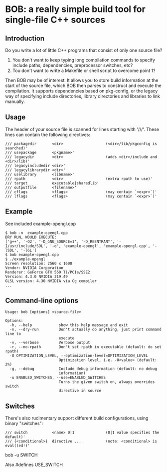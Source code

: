 # BOB: a really simple build tool for single-file C++ sources

## Introduction

Do you write a lot of little C++ programs that consist of only one 
source file? 

1. You don't want to keep typing long compilation commands to specify
   include paths, dependencies, preprocessor switches, etc?
2. Tou don't want to write a Makefile or shell script to overcome point 1?

Then BOB may be of interest. It allows you to store build information
at the start of the source file, which BOB then parses to construct and
execute the compilation. It supports dependencies based on pkg-config, 
or the legacy way of specifying include directories, library directories 
and libraries to link manually.

## Usage

The header of your source file is scanned for lines starting with '///'.
These lines can contain the following directives:
    
    /// packagedir       <dir>                   (<dir>/lib/pkgconfig is searched)'
    /// usepackage       <pkgname>'
    /// legacydir        <dir>                   (adds <dir>/include and <dir>/lib)'
    /// legacyincludedir <dir>'
    /// legacylibrarydir <dir>'
    /// uselibrary       <libname>'
    /// rpath            <dir>                   (extra rpath to use)'
    /// target           executable|sharedlib'
    /// outputfile       <filename>'
    /// cflags           <flags>                 (may contain `<expr>`)'
    /// lflags           <flags>                 (may contain `<expr>`)'
    
## Example

See included example-opengl.cpp

    $ bob -n  example-opengl.cpp 
    DRY RUN, WOULD EXECUTE:
    ['g++', '-O2', '-D_GNU_SOURCE=1', '-D_REENTRANT', '-I/usr/include/SDL', '-o', 'example-opengl', 'example-opengl.cpp', '-lSDL', '-lGL']
    $ bob example-opengl.cpp
    $ ./example-opengl 
    Screen resolution: 2560 x 1600
    Vendor: NVIDIA Corporation
    Renderer: GeForce GTX 560 Ti/PCIe/SSE2
    Version: 4.3.0 NVIDIA 319.49
    GLSL version: 4.30 NVIDIA via Cg compiler
    ...

## Command-line options

    Usage: bob [options] <source-file>

    Options:
      -h, --help            show this help message and exit
      -n, --dry-run         Don't actually do anything, just print command line to
                            execute
      -v, --verbose         Verbose output
      -r, --no-rpath        Don't set rpath in executable (default: do set rpath)
      -O OPTIMIZATION_LEVEL, --optimization-level=OPTIMIZATION_LEVEL
                            Optimization level, i.e. -O<value> (default: 2%)
      -g, --debug           Include debug information (default: no debug
                            information)
      -u ENABLED_SWITCHES, --use=ENABLED_SWITCHES
                            Turns the given switch on, always overrides switch
                            directive in source

## Switches

There's also rudimentary support different build configurations, using binary "switches":
    
    /// switch           <name> 0|1              (0|1 value specifies the default)'
    /// {<conditional>}  directive ...           (note: <conditional> is eval()ed!)'    


bob -u SWITCH

Also #defines USE_SWITCH





